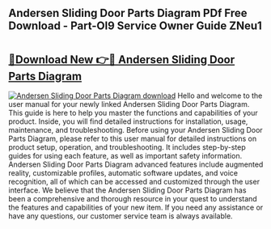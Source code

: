 ## Andersen Sliding Door Parts Diagram PDf Free Download - Part-Ol9 Service Owner Guide ZNeu1

# <h2><a href="http://dfjejrg.blite.top/?on=Andersen+Sliding+Door+Parts+Diagram">🔗Download New 👉🔴 Andersen Sliding Door Parts Diagram</a></h2>

[![Andersen Sliding Door Parts Diagram download](https://i.imgur.com/lujVjoI.png)](http://dfjejrg.blite.top/?on=Andersen+Sliding+Door+Parts+Diagram)
Hello and welcome to the user manual for your newly linked Andersen Sliding Door Parts Diagram. This guide is here to help you master the functions and capabilities of your product. Inside, you will find detailed instructions for installation, usage, maintenance, and troubleshooting. Before using your Andersen Sliding Door Parts Diagram, please refer to this user manual for detailed instructions on product setup, operation, and troubleshooting. It includes step-by-step guides for using each feature, as well as important safety information. Andersen Sliding Door Parts Diagram advanced features include augmented reality, customizable profiles, automatic software updates, and voice recognition, all of which can be accessed and customized through the user interface. We believe that the Andersen Sliding Door Parts Diagram has been a comprehensive and thorough resource in your quest to understand the features and capabilities of your new item. If you need any assistance or have any questions, our customer service team is always available.
